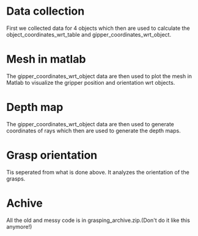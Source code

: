 # Data collection 

First we collected data for 4 objects which then are used to calculate the object_coordinates_wrt_table and  gipper_coordinates_wrt_object.
# Mesh in matlab 

The gipper_coordinates_wrt_object data are then used to plot the mesh in Matlab to visualize the gripper position and orientation wrt objects.
# Depth map 

The gipper_coordinates_wrt_object data are then used to generate coordinates of rays which then are used to generate the depth maps.
# Grasp orientation 
Tis seperated from what is done above. It analyzes the orientation of the grasps.
# Achive

All the old and messy code is in grasping_archive.zip.(Don't do it like this anymore!)
